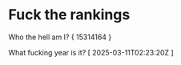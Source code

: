 # Fuck the rankings

Who the hell am I?
{ 15314164 }

What fucking year is it?
[ 2025-03-11T02:23:20Z ]
